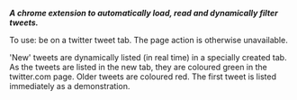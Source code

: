 **_A chrome extension to automatically load, read and dynamically filter tweets._**

To use: be on a twitter tweet tab.  The page action is otherwise unavailable.

'New' tweets are dynamically listed (in real time) in a specially created tab.  As the tweets are listed in the new tab, they are coloured green in the twitter.com page.  Older tweets are coloured red.  The first tweet is listed immediately as a demonstration.


